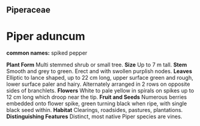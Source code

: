 ## Piperaceae
# Piper aduncum
**common names:** spiked pepper

**Plant Form** Multi stemmed shrub or small tree. **Size** Up to 7 m tall. **Stem** Smooth and grey to green. Erect and with swollen purplish nodes. **Leaves** Elliptic to lance shaped, up to 22 cm long, upper surface green and rough, lower surface paler and hairy. Alternately arranged in 2 rows on opposite sides of branchlets. **Flowers** White to pale yellow in spirals on spikes up to 12 cm long which droop near the tip. **Fruit and Seeds** Numerous berries embedded onto flower spike, green turning black when ripe, with single black seed within. **Habitat** Clearings, roadsides, pastures, plantations. **Distinguishing Features** Distinct, most native Piper species are vines.


